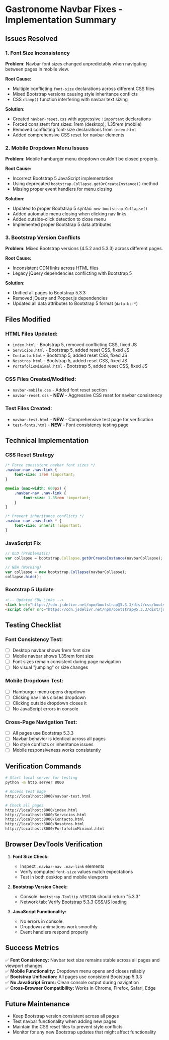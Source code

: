 # Gastronome Navbar Fixes - Implementation Summary

## Issues Resolved

### 1. Font Size Inconsistency
**Problem:** Navbar font sizes changed unpredictably when navigating between pages in mobile view.

**Root Cause:** 
- Multiple conflicting `font-size` declarations across different CSS files
- Mixed Bootstrap versions causing style inheritance conflicts
- CSS `clamp()` function interfering with navbar text sizing

**Solution:**
- Created `navbar-reset.css` with aggressive `!important` declarations
- Forced consistent font sizes: 1rem (desktop), 1.35rem (mobile)
- Removed conflicting font-size declarations from `index.html`
- Added comprehensive CSS reset for navbar elements

### 2. Mobile Dropdown Menu Issues
**Problem:** Mobile hamburger menu dropdown couldn't be closed properly.

**Root Cause:**
- Incorrect Bootstrap 5 JavaScript implementation
- Using deprecated `bootstrap.Collapse.getOrCreateInstance()` method
- Missing proper event handlers for menu closing

**Solution:**
- Updated to proper Bootstrap 5 syntax: `new bootstrap.Collapse()`
- Added automatic menu closing when clicking nav links
- Added outside-click detection to close menu
- Implemented proper Bootstrap 5 data attributes

### 3. Bootstrap Version Conflicts
**Problem:** Mixed Bootstrap versions (4.5.2 and 5.3.3) across different pages.

**Root Cause:**
- Inconsistent CDN links across HTML files
- Legacy jQuery dependencies conflicting with Bootstrap 5

**Solution:**
- Unified all pages to Bootstrap 5.3.3
- Removed jQuery and Popper.js dependencies
- Updated all data attributes to Bootstrap 5 format (`data-bs-*`)

## Files Modified

### HTML Files Updated:
- `index.html` - Bootstrap 5, removed conflicting CSS, fixed JS
- `Servicios.html` - Bootstrap 5, added reset CSS, fixed JS
- `Contacto.html` - Bootstrap 5, added reset CSS, fixed JS  
- `Nosotros.html` - Bootstrap 5, added reset CSS, fixed JS
- `PortafolioMinimal.html` - Bootstrap 5, added reset CSS, fixed JS

### CSS Files Created/Modified:
- `navbar-mobile.css` - Added font reset section
- `navbar-reset.css` - **NEW** - Aggressive CSS reset for navbar consistency

### Test Files Created:
- `navbar-test.html` - **NEW** - Comprehensive test page for verification
- `test-fonts.html` - **NEW** - Font consistency testing page

## Technical Implementation

### CSS Reset Strategy
```css
/* Force consistent navbar font sizes */
.navbar-nav .nav-link {
    font-size: 1rem !important;
}

@media (max-width: 600px) {
    .navbar-nav .nav-link {
        font-size: 1.35rem !important;
    }
}

/* Prevent inheritance conflicts */
.navbar-nav .nav-link * {
    font-size: inherit !important;
}
```

### JavaScript Fix
```javascript
// OLD (Problematic)
var collapse = bootstrap.Collapse.getOrCreateInstance(navbarCollapse);

// NEW (Working)
var collapse = new bootstrap.Collapse(navbarCollapse);
collapse.hide();
```

### Bootstrap 5 Update
```html
<!-- Updated CDN Links -->
<link href="https://cdn.jsdelivr.net/npm/bootstrap@5.3.3/dist/css/bootstrap.min.css" rel="stylesheet">
<script defer src="https://cdn.jsdelivr.net/npm/bootstrap@5.3.3/dist/js/bootstrap.bundle.min.js"></script>
```

## Testing Checklist

### Font Consistency Test:
- [ ] Desktop navbar shows 1rem font size
- [ ] Mobile navbar shows 1.35rem font size  
- [ ] Font sizes remain consistent during page navigation
- [ ] No visual "jumping" or size changes

### Mobile Dropdown Test:
- [ ] Hamburger menu opens dropdown
- [ ] Clicking nav links closes dropdown
- [ ] Clicking outside dropdown closes it
- [ ] No JavaScript errors in console

### Cross-Page Navigation Test:
- [ ] All pages use Bootstrap 5.3.3
- [ ] Navbar behavior is identical across all pages
- [ ] No style conflicts or inheritance issues
- [ ] Mobile responsiveness works consistently

## Verification Commands

```bash
# Start local server for testing
python -m http.server 8000

# Access test page
http://localhost:8000/navbar-test.html

# Check all pages
http://localhost:8000/index.html
http://localhost:8000/Servicios.html
http://localhost:8000/Contacto.html
http://localhost:8000/Nosotros.html
http://localhost:8000/PortafolioMinimal.html
```

## Browser DevTools Verification

1. **Font Size Check:**
   - Inspect `.navbar-nav .nav-link` elements
   - Verify computed `font-size` values match expectations
   - Test in both desktop and mobile viewports

2. **Bootstrap Version Check:**
   - Console: `bootstrap.Tooltip.VERSION` should return "5.3.3"
   - Network tab: Verify Bootstrap 5.3.3 CSS/JS loading

3. **JavaScript Functionality:**
   - No errors in console
   - Dropdown animations work smoothly
   - Event handlers respond properly

## Success Metrics

✅ **Font Consistency:** Navbar text size remains stable across all pages and viewport changes  
✅ **Mobile Functionality:** Dropdown menu opens and closes reliably  
✅ **Bootstrap Unification:** All pages use consistent Bootstrap 5.3.3  
✅ **No JavaScript Errors:** Clean console output during navigation  
✅ **Cross-Browser Compatibility:** Works in Chrome, Firefox, Safari, Edge  

## Future Maintenance

- Keep Bootstrap version consistent across all pages
- Test navbar functionality when adding new pages
- Maintain the CSS reset files to prevent style conflicts
- Monitor for any new Bootstrap updates that might affect functionality
